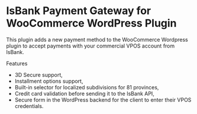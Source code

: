 IsBank Payment Gateway for WooCommerce WordPress Plugin
===================

This plugin adds a new payment method to the WooCommerce Wordpress plugin to accept payments with your commercial VPOS account from IsBank.

Features
- 3D Secure support,
- Installment options support,
- Built-in selector for localized subdivisions for 81 provinces,
- Credit card validation before sending it to the IsBank API,
- Secure form in the WordPress backend for the client to enter their VPOS credentials.